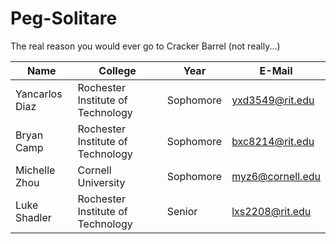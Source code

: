 # Peg-Solitare

The real reason you would ever go to Cracker Barrel (not really...)

| Name | College | Year | E-Mail |
|------|---------|------|--------|
| Yancarlos Diaz | Rochester Institute of Technology | Sophomore | yxd3549@rit.edu |
| Bryan Camp | Rochester Institute of Technology | Sophomore | bxc8214@rit.edu |
| Michelle Zhou | Cornell University | Sophomore | myz6@cornell.edu |
| Luke Shadler | Rochester Institute of Technology | Senior | lxs2208@rit.edu |
